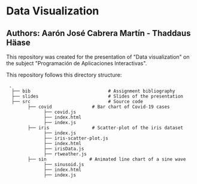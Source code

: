 # Data Visualization
## Authors: Aarón José Cabrera Martín - Thaddaus Häase

This repository was created for the presentation of "Data visualization" on the subject "Programación de Aplicaciones Interactivas".

This repository follows this directory structure:

```
 .
  ├── bib                             # Assignment bibliography
  ├── slides                          # Slides of the presentation
  ├── src                             # Source code 
        ├── covid               # Bar chart of Covid-19 cases
              ├── covid.js   
              ├── index.html
              ├── index.js
        ├── iris                # Scatter-plot of the iris dataset
              ├── index.js  
              ├── iris-scatter-plot.js
              ├── index.html
              ├── irisData.js
              ├── rtweather.js
        ├── sin                # Animated line chart of a sine wave
              ├── sinusoid.js   
              ├── index.html
              ├── index.js

```